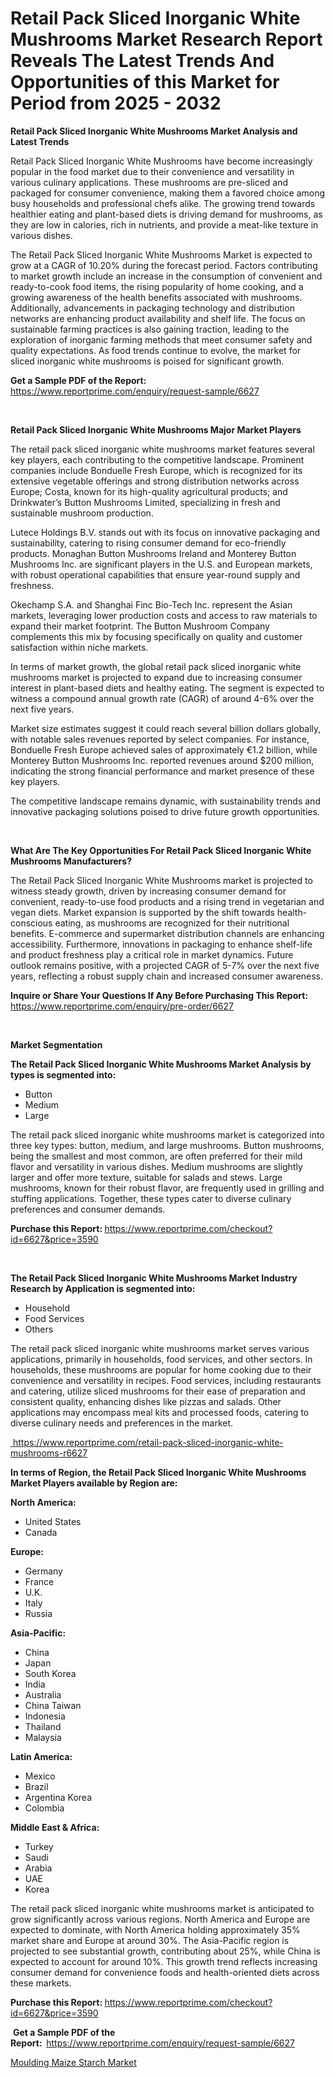 <p><h1>Retail Pack Sliced Inorganic White Mushrooms Market Research Report Reveals The Latest Trends And Opportunities of this Market for Period from 2025 - 2032</h1></p><p><strong>Retail Pack Sliced Inorganic White Mushrooms Market Analysis and Latest Trends</strong></p>
<p><p>Retail Pack Sliced Inorganic White Mushrooms have become increasingly popular in the food market due to their convenience and versatility in various culinary applications. These mushrooms are pre-sliced and packaged for consumer convenience, making them a favored choice among busy households and professional chefs alike. The growing trend towards healthier eating and plant-based diets is driving demand for mushrooms, as they are low in calories, rich in nutrients, and provide a meat-like texture in various dishes.</p><p>The Retail Pack Sliced Inorganic White Mushrooms Market is expected to grow at a CAGR of 10.20% during the forecast period. Factors contributing to market growth include an increase in the consumption of convenient and ready-to-cook food items, the rising popularity of home cooking, and a growing awareness of the health benefits associated with mushrooms. Additionally, advancements in packaging technology and distribution networks are enhancing product availability and shelf life. The focus on sustainable farming practices is also gaining traction, leading to the exploration of inorganic farming methods that meet consumer safety and quality expectations. As food trends continue to evolve, the market for sliced inorganic white mushrooms is poised for significant growth.</p></p>
<p><strong>Get a Sample PDF of the Report:&nbsp;</strong> <a href="https://www.reportprime.com/enquiry/request-sample/6627?utm_campaign=2638&utm_medium=2&utm_source=Github&utm_content=ia&utm_term=19032025&utm_id=retail-pack-sliced-inorganic-white-mushrooms">https://www.reportprime.com/enquiry/request-sample/6627</a></p>
<p>&nbsp;</p>
<p><strong>Retail Pack Sliced Inorganic White Mushrooms Major Market Players</strong></p>
<p><p>The retail pack sliced inorganic white mushrooms market features several key players, each contributing to the competitive landscape. Prominent companies include Bonduelle Fresh Europe, which is recognized for its extensive vegetable offerings and strong distribution networks across Europe; Costa, known for its high-quality agricultural products; and Drinkwater’s Button Mushrooms Limited, specializing in fresh and sustainable mushroom production.</p><p>Lutece Holdings B.V. stands out with its focus on innovative packaging and sustainability, catering to rising consumer demand for eco-friendly products. Monaghan Button Mushrooms Ireland and Monterey Button Mushrooms Inc. are significant players in the U.S. and European markets, with robust operational capabilities that ensure year-round supply and freshness.</p><p>Okechamp S.A. and Shanghai Finc Bio-Tech Inc. represent the Asian markets, leveraging lower production costs and access to raw materials to expand their market footprint. The Button Mushroom Company complements this mix by focusing specifically on quality and customer satisfaction within niche markets.</p><p>In terms of market growth, the global retail pack sliced inorganic white mushrooms market is projected to expand due to increasing consumer interest in plant-based diets and healthy eating. The segment is expected to witness a compound annual growth rate (CAGR) of around 4-6% over the next five years.</p><p>Market size estimates suggest it could reach several billion dollars globally, with notable sales revenues reported by select companies. For instance, Bonduelle Fresh Europe achieved sales of approximately €1.2 billion, while Monterey Button Mushrooms Inc. reported revenues around $200 million, indicating the strong financial performance and market presence of these key players.</p><p>The competitive landscape remains dynamic, with sustainability trends and innovative packaging solutions poised to drive future growth opportunities.</p></p>
<p>&nbsp;</p>
<p><strong>What Are The Key Opportunities For Retail Pack Sliced Inorganic White Mushrooms Manufacturers?</strong></p>
<p><p>The Retail Pack Sliced Inorganic White Mushrooms market is projected to witness steady growth, driven by increasing consumer demand for convenient, ready-to-use food products and a rising trend in vegetarian and vegan diets. Market expansion is supported by the shift towards health-conscious eating, as mushrooms are recognized for their nutritional benefits. E-commerce and supermarket distribution channels are enhancing accessibility. Furthermore, innovations in packaging to enhance shelf-life and product freshness play a critical role in market dynamics. Future outlook remains positive, with a projected CAGR of 5-7% over the next five years, reflecting a robust supply chain and increased consumer awareness.</p></p>
<p><strong>Inquire or Share Your Questions If Any Before Purchasing This Report:</strong> <a href="https://www.reportprime.com/enquiry/pre-order/6627?utm_campaign=2638&utm_medium=2&utm_source=Github&utm_content=ia&utm_term=19032025&utm_id=retail-pack-sliced-inorganic-white-mushrooms">https://www.reportprime.com/enquiry/pre-order/6627</a></p>
<p>&nbsp;</p>
<p><strong>Market Segmentation</strong></p>
<p><strong>The Retail Pack Sliced Inorganic White Mushrooms Market Analysis by types is segmented into:</strong></p>
<p><ul><li>Button</li><li>Medium</li><li>Large</li></ul></p>
<p><p>The retail pack sliced inorganic white mushrooms market is categorized into three key types: button, medium, and large mushrooms. Button mushrooms, being the smallest and most common, are often preferred for their mild flavor and versatility in various dishes. Medium mushrooms are slightly larger and offer more texture, suitable for salads and stews. Large mushrooms, known for their robust flavor, are frequently used in grilling and stuffing applications. Together, these types cater to diverse culinary preferences and consumer demands.</p></p>
<p><strong>Purchase this Report:&nbsp;</strong><a href="https://www.reportprime.com/checkout?id=6627&price=3590&utm_campaign=2638&utm_medium=2&utm_source=Github&utm_content=ia&utm_term=19032025&utm_id=retail-pack-sliced-inorganic-white-mushrooms">https://www.reportprime.com/checkout?id=6627&price=3590</a></p>
<p>&nbsp;</p>
<p><strong>The Retail Pack Sliced Inorganic White Mushrooms Market Industry Research by Application is segmented into:</strong></p>
<p><ul><li>Household</li><li>Food Services</li><li>Others</li></ul></p>
<p><p>The retail pack sliced inorganic white mushrooms market serves various applications, primarily in households, food services, and other sectors. In households, these mushrooms are popular for home cooking due to their convenience and versatility in recipes. Food services, including restaurants and catering, utilize sliced mushrooms for their ease of preparation and consistent quality, enhancing dishes like pizzas and salads. Other applications may encompass meal kits and processed foods, catering to diverse culinary needs and preferences in the market.</p></p>
<p><a href="https://www.reportprime.com/retail-pack-sliced-inorganic-white-mushrooms-r6627?utm_campaign=2638&utm_medium=2&utm_source=Github&utm_content=ia&utm_term=19032025&utm_id=retail-pack-sliced-inorganic-white-mushrooms">&nbsp;https://www.reportprime.com/retail-pack-sliced-inorganic-white-mushrooms-r6627</a></p>
<p><strong>In terms of Region, the Retail Pack Sliced Inorganic White Mushrooms Market Players available by Region are:</strong></p>
<p>
    <p> <strong> North America: </strong>
        <ul>
            <li>United States</li>
            <li>Canada</li>
        </ul>
        </p> 
    <p> <strong> Europe: </strong>
        <ul>
            <li>Germany</li>
            <li>France</li>
            <li>U.K.</li>
            <li>Italy</li>
            <li>Russia</li>
        </ul>
        </p> 
    <p> <strong> Asia-Pacific: </strong>
        <ul>
            <li>China</li>
            <li>Japan</li>
            <li>South Korea</li>
            <li>India</li>
            <li>Australia</li>
            <li>China Taiwan</li>
            <li>Indonesia</li>
            <li>Thailand</li>
            <li>Malaysia</li>
        </ul>
        </p> 
    <p> <strong> Latin America: </strong>
        <ul>
            <li>Mexico</li>
            <li>Brazil</li>
            <li>Argentina Korea</li>
            <li>Colombia</li>
        </ul>
        </p> 
    <p> <strong> Middle East & Africa: </strong>
        <ul>
            <li>Turkey</li>
            <li>Saudi</li>
            <li>Arabia</li>
            <li>UAE</li>
            <li>Korea</li>
        </ul>
    </p>
    </p>
<p><p>The retail pack sliced inorganic white mushrooms market is anticipated to grow significantly across various regions. North America and Europe are expected to dominate, with North America holding approximately 35% market share and Europe at around 30%. The Asia-Pacific region is projected to see substantial growth, contributing about 25%, while China is expected to account for around 10%. This growth trend reflects increasing consumer demand for convenience foods and health-oriented diets across these markets.</p></p>
<p><strong>Purchase this Report: </strong><a href="https://www.reportprime.com/checkout?id=6627&price=3590&utm_campaign=2638&utm_medium=2&utm_source=Github&utm_content=ia&utm_term=19032025&utm_id=retail-pack-sliced-inorganic-white-mushrooms">https://www.reportprime.com/checkout?id=6627&price=3590</a></p>
<p>&nbsp;<strong>Get a Sample PDF of the Report:&nbsp;&nbsp;</strong><a href="https://www.reportprime.com/enquiry/request-sample/6627?utm_campaign=2638&utm_medium=2&utm_source=Github&utm_content=ia&utm_term=19032025&utm_id=retail-pack-sliced-inorganic-white-mushrooms">https://www.reportprime.com/enquiry/request-sample/6627</a></p>
<p><strong></strong></p>
<p><p><a href="https://github.com/guzasbahsas/Market-Research-Report-List-1/blob/main/moulding-maize-starch-market.md?utm_campaign=2638&utm_medium=2&utm_source=Github&utm_content=ia&utm_term=19032025&utm_id=retail-pack-sliced-inorganic-white-mushrooms">Moulding Maize Starch Market</a></p></p>